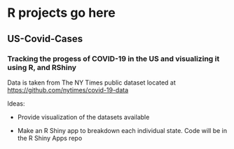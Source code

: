 # R projects go here

## US-Covid-Cases
### Tracking the progess of COVID-19 in the US and visualizing it using R, and RShiny
Data is taken from The NY Times public dataset located at https://github.com/nytimes/covid-19-data

Ideas: 

- Provide visualization of the datasets available
  
- Make an R Shiny app to breakdown each individual state. Code will be in the R Shiny Apps repo
